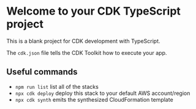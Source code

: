 # Welcome to your CDK TypeScript project

This is a blank project for CDK development with TypeScript.

The `cdk.json` file tells the CDK Toolkit how to execute your app.

## Useful commands

* `npm run list`   list all of the stacks
* `npx cdk deploy`  deploy this stack to your default AWS account/region
* `npx cdk synth`   emits the synthesized CloudFormation template
